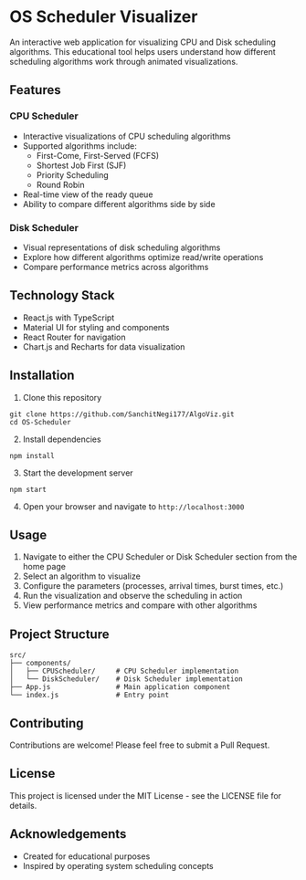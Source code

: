 # OS Scheduler Visualizer

An interactive web application for visualizing CPU and Disk scheduling algorithms. This educational tool helps users understand how different scheduling algorithms work through animated visualizations.

## Features

### CPU Scheduler
- Interactive visualizations of CPU scheduling algorithms
- Supported algorithms include:
  - First-Come, First-Served (FCFS)
  - Shortest Job First (SJF)
  - Priority Scheduling
  - Round Robin
- Real-time view of the ready queue
- Ability to compare different algorithms side by side

### Disk Scheduler
- Visual representations of disk scheduling algorithms
- Explore how different algorithms optimize read/write operations
- Compare performance metrics across algorithms

## Technology Stack

- React.js with TypeScript
- Material UI for styling and components
- React Router for navigation
- Chart.js and Recharts for data visualization

## Installation

1. Clone this repository
```
git clone https://github.com/SanchitNegi177/AlgoViz.git
cd OS-Scheduler
```

2. Install dependencies
```
npm install
```

3. Start the development server
```
npm start
```

4. Open your browser and navigate to `http://localhost:3000`

## Usage

1. Navigate to either the CPU Scheduler or Disk Scheduler section from the home page
2. Select an algorithm to visualize
3. Configure the parameters (processes, arrival times, burst times, etc.)
4. Run the visualization and observe the scheduling in action
5. View performance metrics and compare with other algorithms

## Project Structure

```
src/
├── components/
│   ├── CPUScheduler/     # CPU Scheduler implementation
│   └── DiskScheduler/    # Disk Scheduler implementation
├── App.js                # Main application component
└── index.js              # Entry point
```

## Contributing

Contributions are welcome! Please feel free to submit a Pull Request.

## License

This project is licensed under the MIT License - see the LICENSE file for details.

## Acknowledgements

- Created for educational purposes
- Inspired by operating system scheduling concepts 
